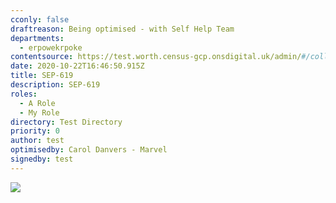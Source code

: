 ```yaml
---
cconly: false
draftreason: Being optimised - with Self Help Team
departments:
  - erpowekrpoke
contentsource: https://test.worth.census-gcp.onsdigital.uk/admin/#/collections/articles/new/admin/#/collections/articles/new/admin/#/collections/articles/new/collections/articles/new
date: 2020-10-22T16:46:50.915Z
title: SEP-619
description: SEP-619
roles:
  - A Role
  - My Role
directory: Test Directory
priority: 0
author: test
optimisedby: Carol Danvers - Marvel
signedby: test
---
```

![](/assets/screenshot-2020-10-22-at-17.46.10.png)
